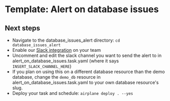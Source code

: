 # Template: Alert on database issues

## Next steps

- Navigate to the database_issues_alert directory: `cd database_issues_alert`
- Enable our [Slack integration](https://docs.airplane.dev/platform/slack-integration) on your team
- Uncomment and edit the slack channel you want to send the alert to in alert_on_database_issues.task.yaml (where it says `INSERT_SLACK_CHANNEL_HERE`)
- If you plan on using this on a different database resource than the demo database, change the `demo_db` resource in alert_on_database_issues.task.yaml to your own database resource's slug.
- Deploy your task and schedule: `airplane deploy . --yes`
